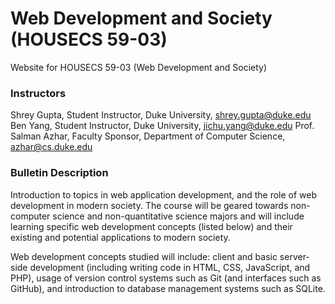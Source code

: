 # Web Development and Society (HOUSECS 59-03)
Website for HOUSECS 59-03 (Web Development and Society)

### Instructors
Shrey Gupta, Student Instructor, Duke University, shrey.gupta@duke.edu
Ben Yang, Student Instructor, Duke University, jichu.yang@duke.edu
Prof. Salman Azhar, Faculty Sponsor, Department of Computer Science, azhar@cs.duke.edu

### Bulletin Description
Introduction to topics in web application development, and the role of web development in modern society. The course will be geared towards non-computer science and non-quantitative science majors and will include learning specific web development concepts (listed below) and their existing and potential applications to modern society.

Web development concepts studied will include: client and basic server-side development (including writing code in HTML, CSS, JavaScript, and PHP), usage of version control systems such as Git (and interfaces such as GitHub), and introduction to database management systems such as SQLite.